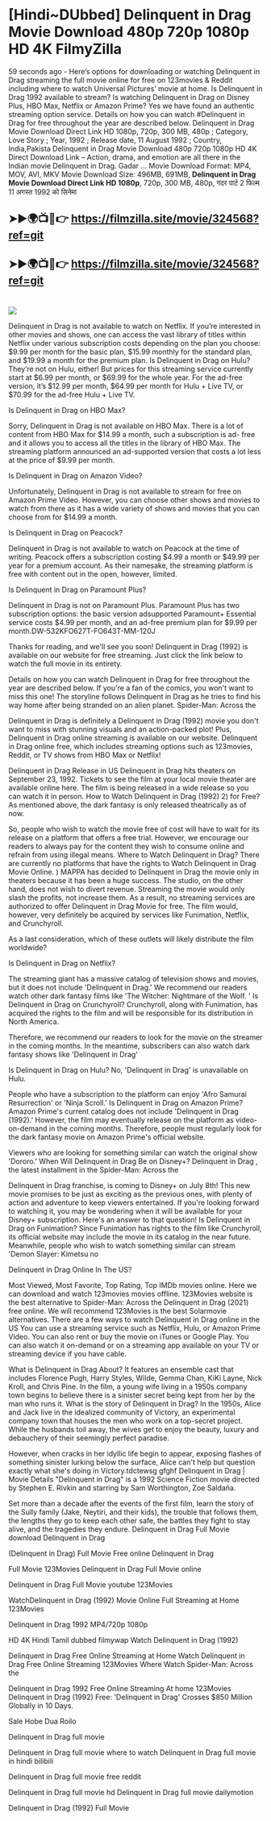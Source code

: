 # [Hindi~DUbbed] Delinquent in Drag Movie Download 480p 720p 1080p HD 4K FilmyZilla


59 seconds ago - Here’s options for downloading or watching Delinquent in Drag streaming the full movie online for free on 123movies & Reddit including where to watch Universal Pictures’ movie at home. Is Delinquent in Drag 1992 available to stream? Is watching Delinquent in Drag on Disney Plus, HBO Max, Netflix or Amazon Prime? Yes we have found an authentic streaming option service. Details on how you can watch #Delinquent in Drag for free throughout the year are described below. Delinquent in Drag Movie Download Direct Link HD 1080p, 720p, 300 MB, 480p ; Category, Love Story ; Year, 1992 ; Release date, 11 August 1992 ; Country, India,Pakista Delinquent in Drag Movie Download 480p 720p 1080p HD 4K Direct Download Link – Action, drama, and emotion are all there in the Indian movie Delinquent in Drag. Gadar ...
Movie Download Format: MP4, MOV, AVI, MKV
Movie Download Size: 496MB, 691MB, **Delinquent in Drag Movie Download Direct Link HD 1080p**, 720p, 300 MB, 480p, गदर पार्ट 2 फिल्म 11 अगस्त 1992 को सिनेमा

## ➤►🌍📺📱👉   https://filmzilla.site/movie/324568?ref=git

## ➤►🌍📺📱👉   https://filmzilla.site/movie/324568?ref=git

#

<img src="https://image.tmdb.org/t/p/w780/?" />

Delinquent in Drag is not available to watch on Netflix. If you’re interested in other movies and shows, one can access the vast library of titles within Netflix under various subscription costs depending on the plan you choose: $9.99 per month for the basic plan, $15.99 monthly for the standard plan, and $19.99 a month for the premium plan. Is Delinquent in Drag on Hulu? They’re not on Hulu, either! But prices for this streaming service currently start at $6.99 per month, or $69.99 for the whole year. For the ad-free version, it’s $12.99 per month, $64.99 per month for Hulu + Live TV, or $70.99 for the ad-free Hulu + Live TV.

Is Delinquent in Drag on HBO Max?

Sorry, Delinquent in Drag is not available on HBO Max. There is a lot of content from HBO Max for $14.99 a month, such a subscription is ad- free and it allows you to access all the titles in the library of HBO Max. The streaming platform announced an ad-supported version that costs a lot less at the price of $9.99 per month.

Is Delinquent in Drag on Amazon Video?

Unfortunately, Delinquent in Drag is not available to stream for free on Amazon Prime Video. However, you can choose other shows and movies to watch from there as it has a wide variety of shows and movies that you can choose from for $14.99 a month.

Is Delinquent in Drag on Peacock?

Delinquent in Drag is not available to watch on Peacock at the time of writing. Peacock offers a subscription costing $4.99 a month or $49.99 per year for a premium account. As their namesake, the streaming platform is free with content out in the open, however, limited.

Is Delinquent in Drag on Paramount Plus?

Delinquent in Drag is not on Paramount Plus. Paramount Plus has two subscription options: the basic version adsupported Paramount+ Essential service costs $4.99 per month, and an ad-free premium plan for $9.99 per month.DW-532KFO627T-FO643T-MM-120J

Thanks for reading, and we'll see you soon! Delinquent in Drag (1992) is available on our website for free streaming. Just click the link below to watch the full movie in its entirety.

Details on how you can watch Delinquent in Drag for free throughout the year are described below. If you're a fan of the comics, you won't want to miss this one! The storyline follows Delinquent in Drag as he tries to find his way home after being stranded on an alien planet. Spider-Man: Across the

Delinquent in Drag is definitely a Delinquent in Drag (1992) movie you don't want to miss with stunning visuals and an action-packed plot! Plus, Delinquent in Drag online streaming is available on our website. Delinquent in Drag online free, which includes streaming options such as 123movies, Reddit, or TV shows from HBO Max or Netflix!

Delinquent in Drag Release in US Delinquent in Drag hits theaters on September 23, 1992. Tickets to see the film at your local movie theater are available online here. The film is being released in a wide release so you can watch it in person. How to Watch Delinquent in Drag (1992) 2) for Free? As mentioned above, the dark fantasy is only released theatrically as of now.

So, people who wish to watch the movie free of cost will have to wait for its release on a platform that offers a free trial. However, we encourage our readers to always pay for the content they wish to consume online and refrain from using illegal means. Where to Watch Delinquent in Drag? There are currently no platforms that have the rights to Watch Delinquent in Drag Movie Online. ) MAPPA has decided to Delinquent in Drag the movie only in theaters because it has been a huge success. The studio, on the other hand, does not wish to divert revenue. Streaming the movie would only slash the profits, not increase them. As a result, no streaming services are authorized to offer Delinquent in Drag Movie for free. The film would, however, very definitely be acquired by services like Funimation, Netflix, and Crunchyroll.

As a last consideration, which of these outlets will likely distribute the film worldwide?

Is Delinquent in Drag on Netflix?

The streaming giant has a massive catalog of television shows and movies, but it does not include 'Delinquent in Drag.' We recommend our readers watch other dark fantasy films like 'The Witcher: Nightmare of the Wolf. ' Is Delinquent in Drag on Crunchyroll? Crunchyroll, along with Funimation, has acquired the rights to the film and will be responsible for its distribution in North America.

Therefore, we recommend our readers to look for the movie on the streamer in the coming months. In the meantime, subscribers can also watch dark fantasy shows like 'Delinquent in Drag'

Is Delinquent in Drag on Hulu? No, 'Delinquent in Drag' is unavailable on Hulu.

People who have a subscription to the platform can enjoy 'Afro Samurai Resurrection' or 'Ninja Scroll.' Is Delinquent in Drag on Amazon Prime? Amazon Prime's current catalog does not include 'Delinquent in Drag (1992).' However, the film may eventually release on the platform as video-on-demand in the coming months. Therefore, people must regularly look for the dark fantasy movie on Amazon Prime's official website.

Viewers who are looking for something similar can watch the original show 'Dororo.' When Will Delinquent in Drag Be on Disney+? Delinquent in Drag , the latest installment in the Spider-Man: Across the

Delinquent in Drag franchise, is coming to Disney+ on July 8th! This new movie promises to be just as exciting as the previous ones, with plenty of action and adventure to keep viewers entertained. If you're looking forward to watching it, you may be wondering when it will be available for your Disney+ subscription. Here's an answer to that question! Is Delinquent in Drag on Funimation? Since Funimation has rights to the film like Crunchyroll, its official website may include the movie in its catalog in the near future. Meanwhile, people who wish to watch something similar can stream 'Demon Slayer: Kimetsu no

Delinquent in Drag Online In The US?

Most Viewed, Most Favorite, Top Rating, Top IMDb movies online. Here we can download and watch 123movies movies offline. 123Movies website is the best alternative to Spider-Man: Across the Delinquent in Drag (2021) free online. We will recommend 123Movies is the best Solarmovie alternatives. There are a few ways to watch Delinquent in Drag online in the US You can use a streaming service such as Netflix, Hulu, or Amazon Prime Video. You can also rent or buy the movie on iTunes or Google Play. You can also watch it on-demand or on a streaming app available on your TV or streaming device if you have cable.

What is Delinquent in Drag About? It features an ensemble cast that includes Florence Pugh, Harry Styles, Wilde, Gemma Chan, KiKi Layne, Nick Kroll, and Chris Pine. In the film, a young wife living in a 1950s company town begins to believe there is a sinister secret being kept from her by the man who runs it. What is the story of Delinquent in Drag? In the 1950s, Alice and Jack live in the idealized community of Victory, an experimental company town that houses the men who work on a top-secret project. While the husbands toil away, the wives get to enjoy the beauty, luxury and debauchery of their seemingly perfect paradise.

However, when cracks in her idyllic life begin to appear, exposing flashes of something sinister lurking below the surface, Alice can't help but question exactly what she's doing in Victory.tdctewsg gfghf Delinquent in Drag | Movie Details "Delinquent in Drag" is a 1992 Science Fiction movie directed by Stephen E. Rivkin and starring by Sam Worthington, Zoe Saldaña.

Set more than a decade after the events of the first film, learn the story of the Sully family (Jake, Neytiri, and their kids), the trouble that follows them, the lengths they go to keep each other safe, the battles they fight to stay alive, and the tragedies they endure. Delinquent in Drag Full Movie download Delinquent in Drag

(Delinquent in Drag) Full Movie Free online Delinquent in Drag

Full Movie 123Movies Delinquent in Drag Full Movie online

Delinquent in Drag Full Movie youtube 123Movies

WatchDelinquent in Drag (1992) Movie Online Full Streaming at Home 123Movies

Delinquent in Drag 1992 MP4/720p 1080p

HD 4K Hindi Tamil dubbed filmywap Watch Delinquent in Drag (1992)

Delinquent in Drag Free Online Streaming at Home Watch Delinquent in Drag Free Online Streaming 123Movies Where Watch Spider-Man: Across the

Delinquent in Drag 1992 Free Online Streaming At home 123Movies Delinquent in Drag (1992) Free: 'Delinquent in Drag' Crosses $850 Million Globally in 10 Days.

Sale Hobe Dua Roilo

Delinquent in Drag full movie

Delinquent in Drag full movie where to watch Delinquent in Drag full movie in hindi bilibili

Delinquent in Drag full movie free reddit

Delinquent in Drag full movie hd Delinquent in Drag full movie dailymotion

Delinquent in Drag (1992) Full Movie